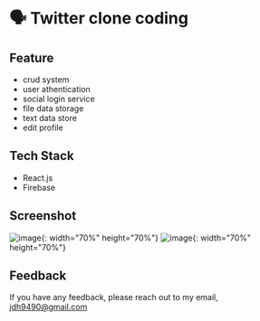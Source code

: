 # 🗣 Twitter clone coding

## Feature
- crud system
- user athentication
- social login service
- file data storage
- text data store
- edit profile

## Tech Stack
- React.js
- Firebase

## Screenshot
![image](https://user-images.githubusercontent.com/76399021/218107962-503cfb67-26c5-4445-b719-01b53ed3ac88.jpeg){: width="70%" height="70%"}
![image](https://user-images.githubusercontent.com/76399021/218108268-9e248ec7-ac47-4a69-aa7f-32e6fadfb2a6.jpeg){: width="70%" height="70%"}


## Feedback
If you have any feedback, please reach out to my email, <jdh9490@gmail.com>

